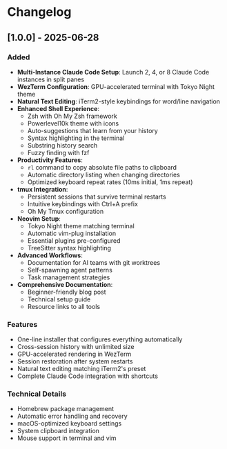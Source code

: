 # Changelog

## [1.0.0] - 2025-06-28

### Added
- **Multi-Instance Claude Code Setup**: Launch 2, 4, or 8 Claude Code instances in split panes
- **WezTerm Configuration**: GPU-accelerated terminal with Tokyo Night theme
- **Natural Text Editing**: iTerm2-style keybindings for word/line navigation
- **Enhanced Shell Experience**:
  - Zsh with Oh My Zsh framework
  - Powerlevel10k theme with icons
  - Auto-suggestions that learn from your history
  - Syntax highlighting in the terminal
  - Substring history search
  - Fuzzy finding with fzf
- **Productivity Features**:
  - `rl` command to copy absolute file paths to clipboard
  - Automatic directory listing when changing directories
  - Optimized keyboard repeat rates (10ms initial, 1ms repeat)
- **tmux Integration**:
  - Persistent sessions that survive terminal restarts
  - Intuitive keybindings with Ctrl+A prefix
  - Oh My Tmux configuration
- **Neovim Setup**:
  - Tokyo Night theme matching terminal
  - Automatic vim-plug installation
  - Essential plugins pre-configured
  - TreeSitter syntax highlighting
- **Advanced Workflows**:
  - Documentation for AI teams with git worktrees
  - Self-spawning agent patterns
  - Task management strategies
- **Comprehensive Documentation**:
  - Beginner-friendly blog post
  - Technical setup guide
  - Resource links to all tools

### Features
- One-line installer that configures everything automatically
- Cross-session history with unlimited size
- GPU-accelerated rendering in WezTerm
- Session restoration after system restarts
- Natural text editing matching iTerm2's preset
- Complete Claude Code integration with shortcuts

### Technical Details
- Homebrew package management
- Automatic error handling and recovery
- macOS-optimized keyboard settings
- System clipboard integration
- Mouse support in terminal and vim